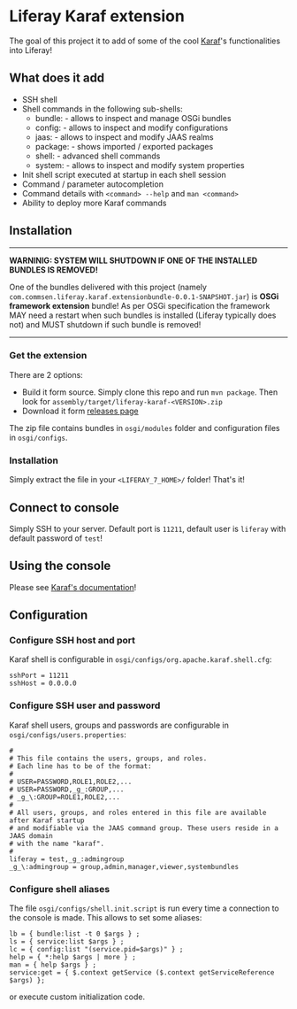 # Liferay Karaf extension

The goal of this project it to add of some of the cool [Karaf](http://karaf.apache.org/)'s functionalities into Liferay!

## What does it add

 - SSH shell
 - Shell commands in the following sub-shells:
   - bundle: - allows to inspect and manage OSGi bundles
   - config: - allows to inspect and modify configurations
   - jaas: - allows to inspect and modify JAAS realms
   - package: - shows imported / exported packages
   - shell: - advanced shell commands
   - system: - allows to inspect and modify system properties
 - Init shell script executed at startup in each shell session
 - Command / parameter autocompletion
 - Command details with `<command> --help` and `man <command>`
 - Ability to deploy more Karaf commands  

## Installation

---

__WARNINIG: SYSTEM WILL SHUTDOWN IF ONE OF THE INSTALLED BUNDLES IS REMOVED!__

One of the bundles delivered with this project (namely `com.commsen.liferay.karaf.extensionbundle-0.0.1-SNAPSHOT.jar`) is __OSGi framework extension__ bundle!
As per OSGi specification the framework MAY need a restart when such bundles is installed (Liferay typically does not) and MUST shutdown if such bundle is removed!

---

### Get the extension

There are 2 options:

 - Build it form source. Simply clone this repo and run `mvn package`. Then look for `assembly/target/liferay-karaf-<VERSION>.zip`
 - Download it form [releases page](https://github.com/azzazzel/liferay-karaf/releases/)

The zip file contains bundles in `osgi/modules` folder and configuration files in `osgi/configs`.

### Installation

Simply extract the file in your `<LIFERAY_7_HOME>/` folder! That's it!

## Connect to console

Simply SSH to your server. Default port is `11211`, default user is `liferay` with default password of `test`!

## Using the console

Please see [Karaf's documentation](http://karaf.apache.org/manual/latest)!

## Configuration

### Configure SSH host and port

Karaf shell is configurable in `osgi/configs/org.apache.karaf.shell.cfg`:
```
sshPort = 11211
sshHost = 0.0.0.0
```

### Configure SSH user and password

Karaf shell users, groups and passwords are configurable in `osgi/configs/users.properties`:
```
#
# This file contains the users, groups, and roles.
# Each line has to be of the format:
#
# USER=PASSWORD,ROLE1,ROLE2,...
# USER=PASSWORD,_g_:GROUP,...
# _g_\:GROUP=ROLE1,ROLE2,...
#
# All users, groups, and roles entered in this file are available after Karaf startup
# and modifiable via the JAAS command group. These users reside in a JAAS domain
# with the name "karaf".
#
liferay = test,_g_:admingroup
_g_\:admingroup = group,admin,manager,viewer,systembundles

```

### Configure shell aliases

The file `osgi/configs/shell.init.script` is run every time a connection to the console is made. This allows to set some aliases:
```
lb = { bundle:list -t 0 $args } ;
ls = { service:list $args } ;
lc = { config:list "(service.pid=$args)" } ;
help = { *:help $args | more } ;
man = { help $args } ;
service:get = { $.context getService ($.context getServiceReference $args) };
```
or execute custom initialization code.
